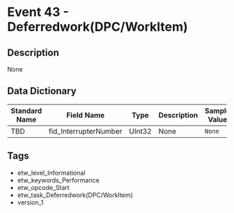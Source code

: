 # Event 43 - Deferredwork(DPC/WorkItem)

## Description
None

## Data Dictionary
|Standard Name|Field Name|Type|Description|Sample Value|
|---|---|---|---|---|
|TBD|fid_InterrupterNumber|UInt32|None|`None`|

## Tags
* etw_level_Informational
* etw_keywords_Performance
* etw_opcode_Start
* etw_task_Deferredwork(DPC/WorkItem)
* version_1